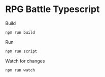 # RPG Battle Typescript

Build
```sh
npm run build
```

Run
```sh
npm run script
```

Watch for changes
```sh
npm run watch
```
